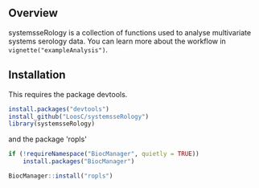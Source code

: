 
<!-- README.md is generated from README.Rmd. Please edit that file -->

## Overview

systemsseRology is a collection of functions used to analyse
multivariate systems serology data. You can learn more about the
workflow in `vignette("exampleAnalysis")`.

## Installation

This requires the package devtools.

``` r
install.packages("devtools")
install_github("LoosC/systemsseRology")
library(systemsseRology)
```
and the package 'ropls'

``` r
if (!requireNamespace("BiocManager", quietly = TRUE))
    install.packages("BiocManager")

BiocManager::install("ropls")
```
